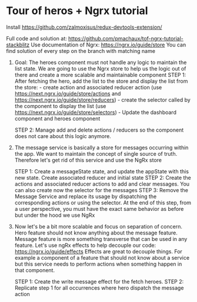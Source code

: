 # Tour of heros + Ngrx tutorial

Install https://github.com/zalmoxisus/redux-devtools-extension/

Full code and solution at: https://github.com/pmachaux/tof-ngrx-tutorial-stackblitz
Use documentation of Ngrx: https://ngrx.io/guide/store
You can find solution of every step on the branch with matching name

1) Goal: The heroes component must not handle any logic to maintain the list state.
We are going to use the Ngrx store to help us the logic out of there and create a more scalable and maintainable component
    STEP 1:
     After fetching the hero, add the list to the store and display the list from the store:
        - create action and associated reducer action (use https://next.ngrx.io/guide/store/actions and https://next.ngrx.io/guide/store/reducers)
        - create the selector called by the component to display the list (use https://next.ngrx.io/guide/store/selectors)
        - Update the dashboard component and heroes component
    
    STEP 2:
     Manage add and delete actions / reducers so the component does not care about this logic anymore.
 
 
2) The message service is basically a store for messages occurring within the app.
We want to maintain the concept of single source of truth. Therefore let's get rid of this service and use the NgRx store

    STEP 1:
     Create a messageState state, and update the appState with this new state. Create associated reducer and initial state
    STEP 2:
     Create the actions and associated reducer actions to add and clear messages. You can also create now the selector for the messages
    STEP 3:
     Remove the Message Service and replace its usage by dispatching the corresponding actions or using the selector.
     At the end of this step, from a user perspective, you must have the exact same behavior as before but under the hood we use NgRx

3) Now let's be a bit more scalable and focus on separation of concern. Hero feature should not know anything about the message feature.
Message feature is more something transverse that can be used in any feature.
Let's use ngRx effects to help decouple our code: https://ngrx.io/guide/effects
Effects are great to decouple things.
For example a component of a feature that should not know about a service but this service needs to perform actions when something happen in that component.

    STEP 1:
     Create the write message effect for the fetch heroes.
    STEP 2:
     Replicate step 1 for all occurrences where hero dispatch the message action



   
